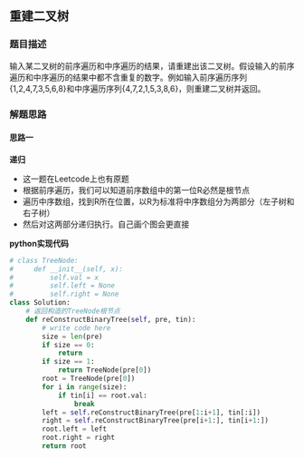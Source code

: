 ## 重建二叉树
### 题目描述
输入某二叉树的前序遍历和中序遍历的结果，请重建出该二叉树。假设输入的前序遍历和中序遍历的结果中都不含重复的数字。例如输入前序遍历序列{1,2,4,7,3,5,6,8}和中序遍历序列{4,7,2,1,5,3,8,6}，则重建二叉树并返回。
### 解题思路
#### 思路一
**递归**
- 这一题在Leetcode上也有原题
- 根据前序遍历，我们可以知道前序数组中的第一位R必然是根节点
- 遍历中序数组，找到R所在位置，以R为标准将中序数组分为两部分（左子树和右子树）
- 然后对这两部分递归执行。自己画个图会更直接


**python实现代码**
```python
# class TreeNode:
#     def __init__(self, x):
#         self.val = x
#         self.left = None
#         self.right = None
class Solution:
    # 返回构造的TreeNode根节点
    def reConstructBinaryTree(self, pre, tin):
        # write code here
        size = len(pre)
        if size == 0:
            return 
        if size == 1:
            return TreeNode(pre[0])
        root = TreeNode(pre[0])
        for i in range(size):
            if tin[i] == root.val:
                break
        left = self.reConstructBinaryTree(pre[1:i+1], tin[:i])
        right = self.reConstructBinaryTree(pre[i+1:], tin[i+1:])
        root.left = left
        root.right = right
        return root
```

